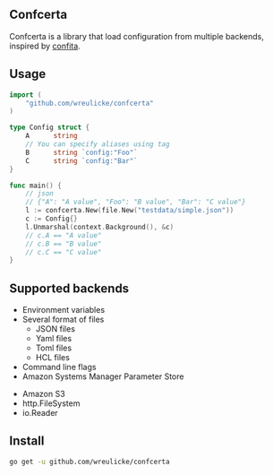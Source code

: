 ## Confcerta

Confcerta is a library that load configuration from multiple backends, inspired by [confita](github.com/heetch/confita).

## Usage

```go
import (
    "github.com/wreulicke/confcerta"
)

type Config struct {
	A      string 
	// You can specify aliases using tag 
	B      string `config:"Foo"`
	C      string `config:"Bar"`
}

func main() {
    // json
    // {"A": "A value", "Foo": "B value", "Bar": "C value"}
    l := confcerta.New(file.New("testdata/simple.json"))
    c := Config{}
	l.Unmarshal(context.Background(), &c)
    // c.A == "A value"
    // c.B == "B value"
    // c.C == "C value"
}
```

## Supported backends

- Environment variables
- Several format of files
  - JSON files
  - Yaml files
  - Toml files
  - HCL files
- Command line flags
- Amazon Systems Manager Parameter Store
* Amazon S3
* http.FileSystem
* io.Reader

## Install

```sh
go get -u github.com/wreulicke/confcerta
```
